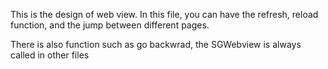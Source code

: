This is the design of web view. In this file, you can have the refresh, reload function, and the jump between different pages.

There is also function such as go backwrad, the SGWebview is always called in other files
